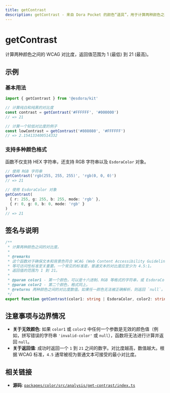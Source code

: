 ```yaml
---
title: getContrast
description: getContrast - 来自 Dora Pocket 的颜色“道具”，用于计算两种颜色之间的对比度。
---
```


# getContrast

<!-- 1. 简介：一句话核心功能描述 -->

计算两种颜色之间的 WCAG 对比度，返回值范围为 1 (最低) 到 21 (最高)。

<!-- 2. 示例：由核心功能和从测试用例中提炼的场景组成 -->

## 示例

### 基本用法

```typescript
import { getContrast } from '@esdora/kit'

// 计算纯白和纯黑的对比度
const contrast = getContrast('#FFFFFF', '#000000')
// => 21

// 计算一个较低对比度的例子
const lowContrast = getContrast('#808080', '#FFFFFF')
// => 2.154133400514332
```

### 支持多种颜色格式

函数不仅支持 HEX 字符串，还支持 RGB 字符串以及 `EsdoraColor` 对象。

```typescript
// 使用 RGB 字符串
getContrast('rgb(255, 255, 255)', 'rgb(0, 0, 0)')
// => 21

// 使用 EsdoraColor 对象
getContrast(
  { r: 255, g: 255, b: 255, mode: 'rgb' },
  { r: 0, g: 0, b: 0, mode: 'rgb' }
)
// => 21
```

<!-- 3. 签名与说明：合并了签名、参数、返回值的唯一技术核心 -->

## 签名与说明

```typescript
/**
 * 计算两种颜色之间的对比度。
 *
 * @remarks
 * 这个函数对于确保文本和背景色符合 WCAG (Web Content Accessibility Guidelines)
 * 等可访问性标准至关重要。一个常见的标准是，普通文本的对比度应至少为 4.5:1。
 * 返回值的范围为 1 到 21。
 *
 * @param color1 - 第一个颜色，可以是十六进制、RGB 等格式的字符串，或 EsdoraColor 对象。
 * @param color2 - 第二个颜色，格式同上。
 * @returns 两种颜色之间的对比度数值。如果任一颜色无法被正确解析，则返回 `null`。
 */
export function getContrast(color1: string | EsdoraColor, color2: string | EsdoraColor): number | null
```

<!-- 4. 注意事项与边界情况：建立用户信任 -->

## 注意事项与边界情况

- **关于无效颜色**: 如果 `color1` 或 `color2` 中任何一个参数是无效的颜色值（例如，拼写错误的字符串 `'invalid-color'` 或 `null`），函数将无法进行计算并返回 `null`。
- **关于返回值**: 成功时返回一个 `1` 到 `21` 之间的数字。对比度越高，数值越大。根据 WCAG 标准，`4.5` 通常被视为普通文本可接受的最小对比度。

<!-- 5. 相关链接：提供相关函数及源码的链接 -->

## 相关链接

- **源码**: [`packages/color/src/analysis/get-contrast/index.ts`](https://github.com/esdora-js/esdora/blob/main/packages/color/src/analysis/get-contrast/index.ts)

